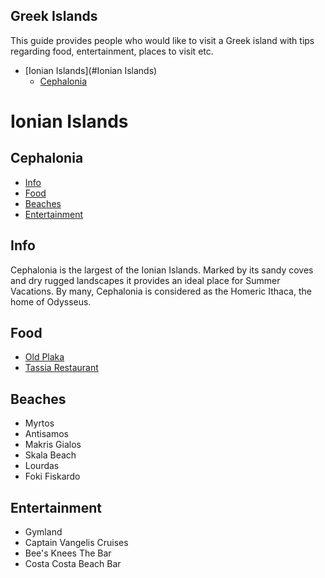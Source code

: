 ## Greek Islands
This guide provides people who would like to visit a Greek island with tips regarding food, entertainment, places to visit etc.

* [Ionian Islands](#Ionian Islands)
  * [Cephalonia](#cephalonia)


# <a name="Ionian Islands"></a>Ionian Islands

## <a name="cephalonia"></a>Cephalonia
* [Info](#info)
* [Food](#food)
* [Beaches](#beaches)
* [Entertainment](#entertainment)


## <a name="info"></a>Info
Cephalonia is the largest of the Ionian Islands. Marked by its sandy coves and dry rugged landscapes it provides an ideal place for Summer Vacations.
By many, Cephalonia is considered as the Homeric Ithaca, the home of Odysseus.

## <a name="food"></a>Food
* [Old Plaka](http://paliaplaka.gr/)
* [Tassia Restaurant](http://www.tassia.gr/)

## <a name="beaches"></a>Beaches
* Myrtos
* Antisamos
* Makris Gialos
* Skala Beach
* Lourdas
* Foki Fiskardo

## <a name="entertainment"></a>Entertainment
* Gymland
* Captain Vangelis Cruises
* Bee's Knees The Bar
* Costa Costa Beach Bar
